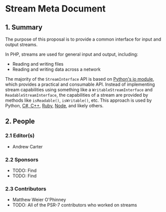 # Stream Meta Document

## 1. Summary

The purpose of this proposal is to provide a common interface for input and
output streams.

In PHP, streams are used for general input and output, including:

- Reading and writing files
- Reading and writing data across a network

The majority of the `StreamInterface` API is based on
[Python's io module](http://docs.python.org/3.1/library/io.html), which provides
a practical and consumable API. Instead of implementing stream
capabilities using something like a `WritableStreamInterface` and
`ReadableStreamInterface`, the capabilities of a stream are provided by methods
like `isReadable()`, `isWritable()`, etc. This approach is used by Python,
[C#, C++](http://msdn.microsoft.com/en-us/library/system.io.stream.aspx),
[Ruby](http://www.ruby-doc.org/core-2.0.0/IO.html),
[Node](http://nodejs.org/api/stream.html), and likely others.

## 2. People

### 2.1 Editor(s)

* Andrew Carter

### 2.2 Sponsors

* TODO: Find
* TODO: Find

### 2.3 Contributors

* Matthew Weier O'Phinney
* TODO: All of the PSR-7 contributors who worked on streams
